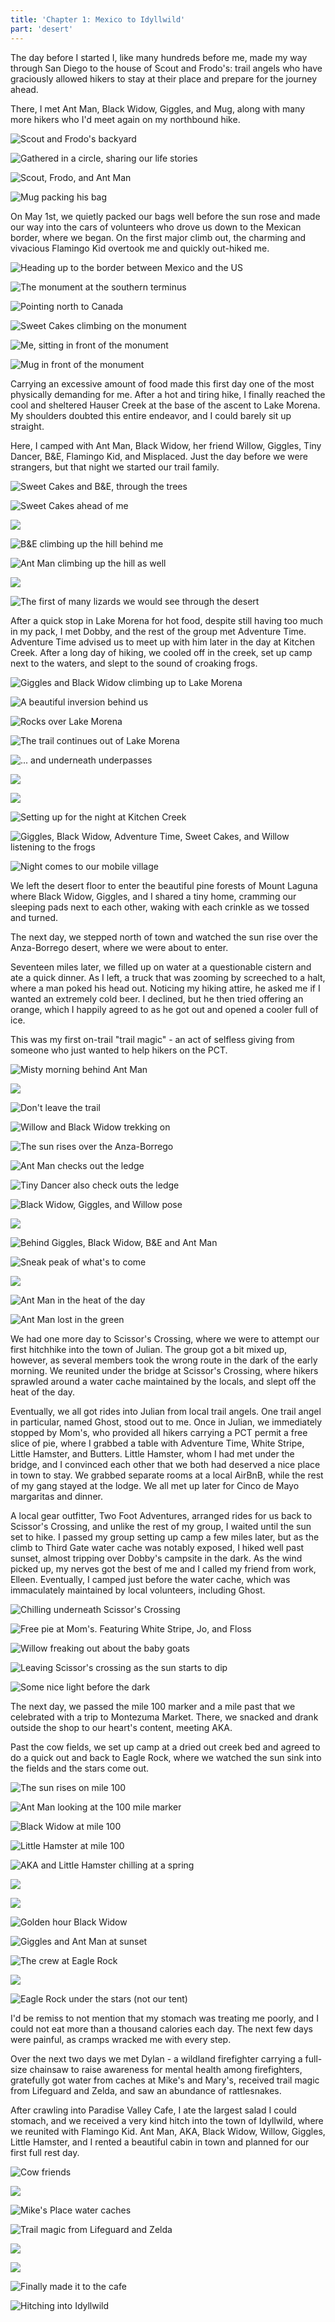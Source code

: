 ```yaml
---
title: 'Chapter 1: Mexico to Idyllwild'
part: 'desert'
---
```


<script lang="ts">
import Images from '$lib/components/Images.svelte';
</script>

The day before I started I, like many hundreds before me, made my way through San Diego to the house of Scout and
Frodo's: trail angels who have graciously allowed hikers to stay at their place and prepare for the journey ahead.

There, I met Ant Man, Black Widow, Giggles, and Mug, along with many more hikers who I'd meet again on my
northbound hike.

![Scout and Frodo's backyard](https://cdn.jeeveshikedthepct.com/images/f23ec8fe-c913-4ba5-ade3-37bfcec5db00.jpeg)

![Gathered in a circle, sharing our life stories](https://cdn.jeeveshikedthepct.com/images/a031ae75-0e70-476e-afb1-99e51c82cb00.jpeg)

![Scout, Frodo, and Ant Man](https://cdn.jeeveshikedthepct.com/images/3eadd0ae-587e-4461-424e-3b389a8c4700.jpeg)

![Mug packing his bag](https://cdn.jeeveshikedthepct.com/images/38bccd3d-db6d-4820-ce9f-6b07a4d04b00.jpeg)

On May 1st, we quietly packed our bags well before the sun rose and made our way into the cars of volunteers who drove
us down to the Mexican border, where we began. On the first major climb out, the charming and vivacious Flamingo Kid
overtook me and quickly out-hiked me.

![Heading up to the border between Mexico and the US](https://cdn.jeeveshikedthepct.com/images/75710689-2654-4d0f-db9a-8e53ccd47700.jpeg)

![The monument at the southern terminus](https://cdn.jeeveshikedthepct.com/images/05a03bac-7d45-4a09-d91b-0e3d05bc0200.jpeg)

![Pointing north to Canada](https://cdn.jeeveshikedthepct.com/images/454cc833-8a25-4b1c-2ae9-1ee3d17ee800.jpeg)

![Sweet Cakes climbing on the monument](https://cdn.jeeveshikedthepct.com/images/c9c4790d-f821-4417-436f-af39c4cd7e00.jpeg)

![Me, sitting in front of the monument](https://cdn.jeeveshikedthepct.com/images/f1d53249-b779-4a91-ba0c-9447c93b0500.jpeg)

![Mug in front of the monument](https://cdn.jeeveshikedthepct.com/images/a16a7f93-ba6e-4e0b-dfba-cecfc74df900.jpeg)

Carrying an excessive amount of food made this first day one of the most physically demanding for me. After a hot and
tiring hike, I finally reached the cool and sheltered Hauser Creek at the base of the ascent to Lake Morena. My
shoulders doubted this entire endeavor, and I could barely sit up straight.

Here, I camped with Ant Man, Black Widow, her friend Willow, Giggles, Tiny Dancer, B&E, Flamingo Kid, and Misplaced.
Just the day before we were strangers, but that night we started our trail family.

![Sweet Cakes and B&E, through the trees](https://cdn.jeeveshikedthepct.com/images/8c448d82-6d07-44b5-496c-6d03e0447c00.jpeg)

![Sweet Cakes ahead of me](https://cdn.jeeveshikedthepct.com/images/6d4acfb9-4f51-4f45-8198-d04231cde900.jpeg)

![](https://cdn.jeeveshikedthepct.com/images/4af6bb92-02cb-48ac-514f-60d813068c00.jpeg)

![B&E climbing up the hill behind me](https://cdn.jeeveshikedthepct.com/images/28827d5c-8757-4c8c-320b-334ddc592400.jpeg)

![Ant Man climbing up the hill as well](https://cdn.jeeveshikedthepct.com/images/6c8cd808-b39b-417a-5833-781d17a18700.jpeg)

![](https://cdn.jeeveshikedthepct.com/images/6b5cdab5-f2bc-4cbd-6ea6-0021997b1300.jpeg)

![The first of many lizards we would see through the desert](https://cdn.jeeveshikedthepct.com/images/981e1dc5-0161-45fe-4bcf-15b9493c5500.jpeg)

After a quick stop in Lake Morena for hot food, despite still having too much in my pack, I met Dobby, and the rest of
the group met Adventure Time. Adventure Time advised us to meet up with him later in the day at Kitchen Creek. After a
long day of hiking, we cooled off in the creek, set up camp next to the waters, and slept to the sound of croaking
frogs.

![Giggles and Black Widow climbing up to Lake Morena](https://cdn.jeeveshikedthepct.com/images/d18c7c31-11e1-45e4-a2cd-35122c29d200.jpeg)

![A beautiful inversion behind us](https://cdn.jeeveshikedthepct.com/images/8001031c-939b-4d89-57a8-e271acb34700.jpeg)

![Rocks over Lake Morena](https://cdn.jeeveshikedthepct.com/images/f633ed6e-8f15-4ccd-0c79-b1b7cef39e00.jpeg)

![The trail continues out of Lake Morena](https://cdn.jeeveshikedthepct.com/images/c941dd2d-8424-44c8-1c63-d282730da200.jpeg)

![... and underneath underpasses](https://cdn.jeeveshikedthepct.com/images/ea91391b-10ff-4e17-63dc-659de5c40000.jpeg)

![](https://cdn.jeeveshikedthepct.com/images/2122c67b-0030-48aa-9d2a-2ebba6f1a900.jpeg)

![](https://cdn.jeeveshikedthepct.com/images/18142576-ed0a-47b8-78c6-862298251500.jpeg)

![Setting up for the night at Kitchen Creek](https://cdn.jeeveshikedthepct.com/images/87574919-83e1-4fa8-37d1-bcc1e5e94100.jpeg)

![Giggles, Black Widow, Adventure Time, Sweet Cakes, and Willow listening to the frogs](https://cdn.jeeveshikedthepct.com/images/f745ddbb-317a-4d35-f0a3-2addea032b00.jpeg)

![Night comes to our mobile village](https://cdn.jeeveshikedthepct.com/images/a7fc6725-7106-4dea-a297-d600eac1ad00.jpeg)

We left the desert floor to enter the beautiful pine forests of Mount Laguna where Black Widow, Giggles, and I shared a
tiny home, cramming our sleeping pads next to each other, waking with each crinkle as we tossed and turned.

The next day, we stepped north of town and watched the sun rise over the Anza-Borrego desert, where we were about to
enter.

Seventeen miles later, we filled up on water at a questionable cistern and ate a quick dinner. As I left, a truck that
was zooming by screeched to a halt, where a man poked his head out. Noticing my hiking attire, he asked me if I wanted
an extremely cold beer. I declined, but he then tried offering an orange, which I happily agreed to as he got out and
opened a cooler full of ice.

This was my first on-trail "trail magic" - an act of selfless giving from someone who just wanted to help hikers on the
PCT.

![Misty morning behind Ant Man](https://cdn.jeeveshikedthepct.com/images/e9d47dd3-84c3-4f68-ff47-c50ad3759b00.jpeg)

![](https://cdn.jeeveshikedthepct.com/images/96466101-17cd-4255-78c0-1ac75312bd00.jpeg)

![Don't leave the trail](https://cdn.jeeveshikedthepct.com/images/64f3bcd5-0941-40d1-e165-5593cb5bba00.jpeg)

![Willow and Black Widow trekking on](https://cdn.jeeveshikedthepct.com/images/7cdaf5e9-1dfd-4c30-eef9-c1e576e07a00.jpeg)

![The sun rises over the Anza-Borrego](https://cdn.jeeveshikedthepct.com/images/6b9c0e93-c7b8-4f59-c14e-9551391b0a00.jpeg)

![Ant Man checks out the ledge](https://cdn.jeeveshikedthepct.com/images/69a04a09-956c-44ae-6ce2-d9f4ce3e8c00.jpeg)

![Tiny Dancer also check outs the ledge](https://cdn.jeeveshikedthepct.com/images/42e65fee-e34a-48bd-bc5a-12d2c5b89f00.jpeg)

![Black Widow, Giggles, and Willow pose](https://cdn.jeeveshikedthepct.com/images/9ee08772-fbeb-484b-facb-cbd42074e000.jpeg)

![](https://cdn.jeeveshikedthepct.com/images/68865cca-3636-45ad-1d74-7f84ad8f7800.jpeg)

![Behind Giggles, Black Widow, B&E and Ant Man](https://cdn.jeeveshikedthepct.com/images/83fa9a73-e96b-414b-3cda-f4d98b47c900.jpeg)

![Sneak peak of what's to come](https://cdn.jeeveshikedthepct.com/images/9fb5b544-e328-4637-742b-b8906d4acd00.jpeg)

![](https://cdn.jeeveshikedthepct.com/images/2aa271da-e502-463b-c19a-6fa190cc1900.jpeg)

![Ant Man in the heat of the day](https://cdn.jeeveshikedthepct.com/images/23ebe80a-e825-4b6f-1e70-f4d22c4f2900.jpeg)

![Ant Man lost in the green](https://cdn.jeeveshikedthepct.com/images/444b220a-c115-43f5-75f9-aa6a59691600.jpeg)

We had one more day to Scissor's Crossing, where we were to attempt our first hitchhike into the town of Julian. The
group got a bit mixed up, however, as several members took the wrong route in the dark of the early morning. We reunited
under the bridge at Scissor's Crossing, where hikers sprawled around a water cache maintained by the locals, and slept
off the heat of the day.

Eventually, we all got rides into Julian from local trail angels. One trail angel in particular, named Ghost, stood out
to me. Once in Julian, we immediately stopped by Mom's, who provided all hikers carrying a PCT permit a free slice of
pie, where I grabbed a table with Adventure Time, White Stripe, Little Hamster, and Butters. Little Hamster, whom I had
met under the bridge, and I convinced each other that we both had deserved a nice place in town to stay. We grabbed
separate rooms at a local AirBnB, while the rest of my gang stayed at the lodge. We all met up later for Cinco de Mayo
margaritas and dinner.

A local gear outfitter, Two Foot Adventures, arranged rides for us back to Scissor's Crossing, and unlike the rest of my
group, I waited until the sun set to hike. I passed my group setting up camp a few miles later, but as the climb to
Third Gate water cache was notably exposed, I hiked well past sunset, almost tripping over Dobby's campsite in the dark.
As the wind picked up, my nerves got the best of me and I called my friend from work, Elleen. Eventually, I camped just
before the water cache, which was immaculately maintained by local volunteers, including Ghost.

![Chilling underneath Scissor's Crossing](https://cdn.jeeveshikedthepct.com/images/46b70ae7-b6ad-455b-f8fd-2bc624c88f00.jpeg)

![Free pie at Mom's. Featuring White Stripe, Jo, and Floss](https://cdn.jeeveshikedthepct.com/images/01b4885a-fe36-4ab4-4331-9b907cd71700.jpeg)

![Willow freaking out about the baby goats](https://cdn.jeeveshikedthepct.com/images/a2cccd1c-667c-4ccd-2473-e8c26fbb8600.jpeg)

![Leaving Scissor's crossing as the sun starts to dip](https://cdn.jeeveshikedthepct.com/images/8ddac9d2-bccb-475e-8521-3edc46fb6200.jpeg)

![Some nice light before the dark](https://cdn.jeeveshikedthepct.com/images/d73f4e37-deae-4594-58a1-95cd39620400.jpeg)

The next day, we passed the mile 100 marker and a mile past that we celebrated with a trip to Montezuma Market. There,
we
snacked and drank outside the shop to our heart's content, meeting AKA.

Past the cow fields, we set up camp at a dried out creek bed and agreed to do a quick out and back to Eagle Rock, where
we watched the sun sink into the fields and the stars come out.

![The sun rises on mile 100](https://cdn.jeeveshikedthepct.com/images/365e6730-ef28-45a0-06f7-ef6fbb4f4100.jpeg)

![Ant Man looking at the 100 mile marker](https://cdn.jeeveshikedthepct.com/images/9d784235-f026-41df-9bd3-293253a9d200.jpeg)

![Black Widow at mile 100](https://cdn.jeeveshikedthepct.com/images/dba9594d-da4b-4097-de46-e8e2a59a5d00.jpeg)

![Little Hamster at mile 100](https://cdn.jeeveshikedthepct.com/images/b974dcd6-7362-4700-25fa-93b9d30c0f00.jpeg)

![AKA and Little Hamster chilling at a spring](https://cdn.jeeveshikedthepct.com/images/99d64822-5bc8-4087-fd88-b038ff300b00.jpeg)

![](https://cdn.jeeveshikedthepct.com/images/46b77943-da59-4d7e-7bad-b8fe919a6c00.jpeg)

![](https://cdn.jeeveshikedthepct.com/images/1f8e6141-f442-46fc-8f77-9341d2e09e00.jpeg)

![Golden hour Black Widow](https://cdn.jeeveshikedthepct.com/images/abe14750-55b1-4684-fcb6-bbffdde7aa00.jpeg)

![Giggles and Ant Man at sunset](https://cdn.jeeveshikedthepct.com/images/10f36b5b-daea-4e47-49d5-7837de844100.jpeg)

![The crew at Eagle Rock](https://cdn.jeeveshikedthepct.com/images/9e06ce9a-ee5f-47b5-542b-d73de10fb100.jpeg)

![](https://cdn.jeeveshikedthepct.com/images/77be58f1-4991-4446-8c65-cfb25a3d8900.jpeg)

![Eagle Rock under the stars (not our tent)](https://cdn.jeeveshikedthepct.com/images/993c133a-5d65-409f-a9f5-ea48405afb00.jpeg)

I'd be remiss to not mention that my stomach was treating me poorly, and I could not eat more than a thousand calories
each day. The next few days were painful, as cramps wracked me with every step.

Over the next two days we met Dylan - a wildland firefighter carrying a full-size chainsaw to raise awareness for mental
health among firefighters, gratefully got water from caches at Mike's and Mary's, received trail magic from Lifeguard
and Zelda, and saw an abundance of rattlesnakes.

After crawling into Paradise Valley Cafe, I ate the largest salad I could stomach, and we received a very kind hitch
into the town of Idyllwild, where we reunited with Flamingo Kid. Ant Man, AKA, Black Widow, Willow, Giggles, Little
Hamster, and I rented a beautiful cabin in town and planned for our first full rest day.

![Cow friends](https://cdn.jeeveshikedthepct.com/images/83220578-cd66-4966-f333-8ecbb9749500.jpeg)

![](https://cdn.jeeveshikedthepct.com/images/c3ad2a25-2759-4492-5350-95500632fc00.jpeg)

![Mike's Place water caches](https://cdn.jeeveshikedthepct.com/images/12eaea8f-0640-4976-a644-505bbef5d500.jpeg)

![Trail magic from Lifeguard and Zelda](https://cdn.jeeveshikedthepct.com/images/6a2b0f84-c9c7-494a-ef4b-0cefdd60d400.jpeg)

![](https://cdn.jeeveshikedthepct.com/images/005d055f-5ced-4c61-751c-562f28345600.jpeg)

![](https://cdn.jeeveshikedthepct.com/images/ebd8713e-ec0f-45f6-a352-a77934e9be00.jpeg)

![Finally made it to the cafe](https://cdn.jeeveshikedthepct.com/images/c4237b18-6468-4946-0b8c-cc7640de1100.jpeg)

![Hitching into Idyllwild](https://cdn.jeeveshikedthepct.com/images/0c892eed-de36-433e-1c76-45cb01c54b00.jpeg)
